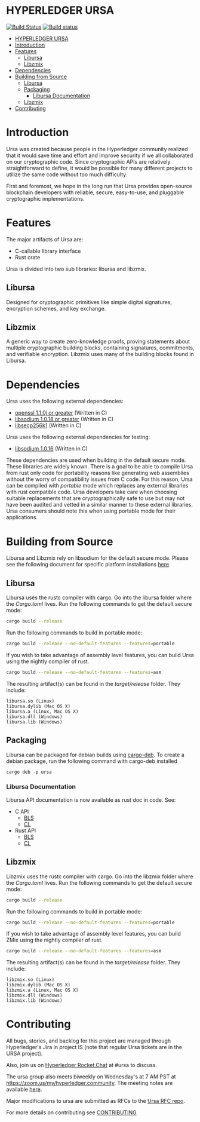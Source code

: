 # HYPERLEDGER URSA

[![Build Status](https://travis-ci.org/hyperledger/ursa.svg?branch=travis-ci)](https://travis-ci.org/hyperledger/ursa)
[![Build status](https://ci.appveyor.com/api/projects/status/1htmp82mdvmfjjap?svg=true)](https://ci.appveyor.com/project/hyperledger/ursa)

- [HYPERLEDGER URSA](#hyperledger-ursa)
- [Introduction](#introduction)
- [Features](#features)
  - [Libursa](#libursa)
  - [Libzmix](#libzmix)
- [Dependencies](#dependencies)
- [Building from Source](#building-from-source)
  - [Libursa](#libursa-1)
  - [Packaging](#packaging)
    - [Libursa Documentation](#libursa-documentation)
  - [Libzmix](#libzmix-1)
- [Contributing](#contributing)

# Introduction

Ursa was created because people in the Hyperledger community realized that it
would save time and effort and improve security if we all collaborated on our
cryptographic code. Since cryptographic APIs are relatively straightforward to
define, it would be possible for many different projects to utilize the same
code without too much difficulty.

First and foremost, we hope in the long run that Ursa provides open-source
blockchain developers with reliable, secure, easy-to-use, and pluggable
cryptographic implementations.

# Features

The major artifacts of Ursa are:

- C-callable library interface
- Rust crate

Ursa is divided into two sub libraries: libursa and libzmix.

## Libursa

Designed for cryptographic primitives like simple digital signatures, encryption
schemes, and key exchange.

## Libzmix

A generic way to create zero-knowledge proofs, proving statements
about multiple cryptographic building blocks, containing signatures,
commitments, and verifiable encryption. Libzmix uses many of the building blocks
found in Libursa.

# Dependencies

Ursa uses the following external dependencies:

- [openssl 1.1.0j or greater](https://www.openssl.org/source/openssl-1.1.0j.tar.gz) (Written in C)
- [libsodium 1.0.18 or greater](https://github.com/jedisct1/libsodium/archive/1.0.18.tar.gz) (Written in C)
- [libsecp256k1](https://github.com/bitcoin-core/secp256k1) (Written in C)

Ursa uses the following external dependencies for testing:

- [libsodium
  1.0.16](https://download.libsodium.org/libsodium/releases/old/libsodium-1.0.16.tar.gz)
  (Written in C)

These dependencies are used when building in the default secure mode. These
libraries are widely known.  There is a goal to be able to compile Ursa from
rust only code for portability reasons like generating web assemblies without
the worry of compatibility issues from C code. For this reason, Ursa can be
compiled with *portable* mode which replaces any external libraries with rust
compatible code. Ursa developers take care when choosing suitable replacements
that are cryptographically safe to use but may not have been audited and vetted
in a similar manner to these external libraries. Ursa consumers should note this
when using portable mode for their applications.

# Building from Source

Libursa and Libzmix rely on libsodium for the default
secure mode. Please see the following document for specific platform
installations [here](docs/build-environment.md).

## Libursa

Libursa uses the rustc compiler with cargo. Go into the libursa
folder where the *Cargo.toml* lives.  Run the following commands to get the
default secure mode:
```bash
cargo build --release
```

Run the following commands to build in portable mode:

```bash
cargo build --release --no-default-features --features=portable
```

If you wish to take advantage of assembly level features, you can build
Ursa using the nightly compiler of rust.

```bash
cargo build --release --no-default-features --features=asm
```

The resulting artifact(s) can be found in the *target/release* folder. They
include:

    libursa.so (Linux)
    libursa.dylib (Mac OS X)
    libursa.a (Linux, Mac OS X)
    libursa.dll (Windows)
    libursa.lib (Windows)


## Packaging
Libursa can be packaged for debian builds using [cargo-deb](https://github.com/mmstick/cargo-deb).
To create a debian package, run the following command with cargo-deb installed

`cargo deb -p ursa` 

### Libursa Documentation

Libursa API documentation is now available as rust doc in code. See:
* C API
    - [BLS](./libursa/src/ffi/bls.rs)
    - [CL](./libursa/src/ffi/cl/)
* Rust API
    - [BLS](./libursa/src/bls/mod.rs)
    - [CL](./libursa/src/cl)

## Libzmix

Libzmix uses the rustc compiler with cargo. Go into the libzmix folder where the
*Cargo.toml* lives.  Run the following commands to get the default secure mode:
```bash
cargo build --release
```

Run the following commands to build in portable mode:

```bash
cargo build --release --no-default-features --features=portable
```

If you wish to take advantage of assembly level features, you can build
ZMix using the nightly compiler of rust.

```bash
cargo build --release --no-default-features --features=asm
```

The resulting artifact(s) can be found in the *target/release* folder. They
include:

    libzmix.so (Linux)
    libzmix.dylib (Mac OS X)
    libzmix.a (Linux, Mac OS X)
    libzmix.dll (Windows)
    libzmix.lib (Windows)
    
# Contributing

All bugs, stories, and backlog for this project are managed through
Hyperledger's Jira in project IS (note that regular Ursa tickets are in the URSA
project).

Also, join us on [Hyperledger Rocket.Chat](https://chat.hyperledger.org) at #ursa to discuss.

The ursa group also meets biweekly on Wednesday's at 7 AM PST at
https://zoom.us/my/hyperledger.community. The meeting notes are available
[here](https://wiki.hyperledger.org/display/ursa/Meeting+Agendas+and+Notes).

Major modifications to ursa are submitted as RFCs to the [Ursa RFC
repo](https://github.com/hyperledger/ursa-rfcs). 

For more details on contributing see [CONTRIBUTING](CONTRIBUTING.md)
